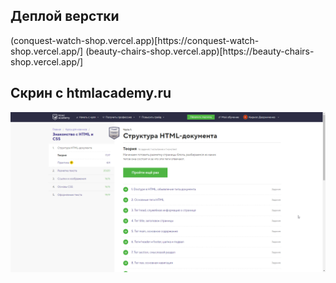 <h2>Деплой верстки</h2>
(conquest-watch-shop.vercel.app)[https://conquest-watch-shop.vercel.app/]
(beauty-chairs-shop.vercel.app)[https://beauty-chairs-shop.vercel.app/]

<h2>Скрин с htmlacademy.ru</h2>
<img src='./Дворниченко%20Кирилл%20-%20htmlacademy1.png' />
